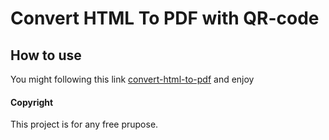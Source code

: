 # Convert HTML To PDF with QR-code

## How to use

You might following this link [convert-html-to-pdf](https://dented-boulder-restaurant.glitch.me/) and enjoy

#### Copyright

This project is for any free prupose.